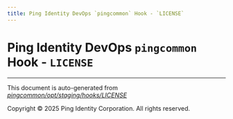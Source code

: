 ```yaml
---
title: Ping Identity DevOps `pingcommon` Hook - `LICENSE`
---
```


# Ping Identity DevOps `pingcommon` Hook - `LICENSE`

---
This document is auto-generated from _[pingcommon/opt/staging/hooks/LICENSE](https://github.com/pingidentity/pingidentity-docker-builds/blob/master/pingcommon/opt/staging/hooks/LICENSE)_

Copyright © 2025 Ping Identity Corporation. All rights reserved.
